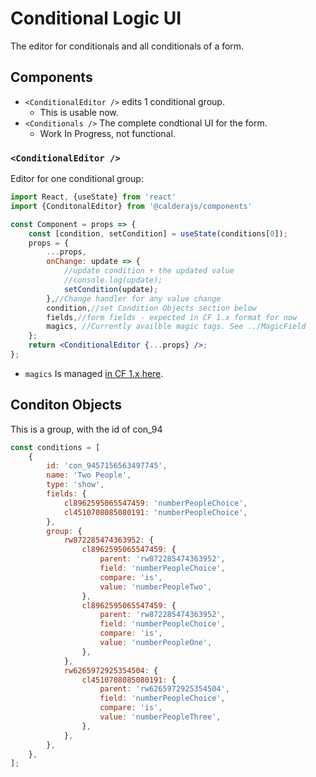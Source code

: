 # Conditional Logic  UI

The editor for conditionals and all conditionals of a form.

## Components

* `<ConditionalEditor />` edits 1 conditional group.
	* This is usable now.
* `<Conditionals />` The complete condtional UI for the form.
  * Work In Progress, not functional.

### `<ConditionalEditor />`
Editor for one conditional group:

```jsx
import React, {useState} from 'react'
import {ConditonalEditor} from '@calderajs/components'

const Component = props => {
	const [condition, setCondition] = useState(conditions[0]);
	props = {
		...props,
		onChange: update => {
			//update condition + the updated value
			//console.log(update);
			setCondition(update);
		},//Change handler for any value change  
		condition,//set Condition Objects section below
		fields,//form fields - expected in CF 1.x format for now
		magics, //Currently availble magic tags. See ../MagicField
	};
	return <ConditionalEditor {...props} />;
};
```

* `magics` Is managed [in CF 1.x here](https://github.com/CalderaWP/Caldera-Forms/blob/1bea0c9ba05ad899f1a2d992bb7632da8335a4a5/ui/panels/variables.php#L70-L95).

## Conditon Objects

This is a group, with the id of con_94
```js
const conditions = [
	{
		id: 'con_9457156563497745',
		name: 'Two People',
		type: 'show',
		fields: {
			cl8962595065547459: 'numberPeopleChoice',
			cl4510708085080191: 'numberPeopleChoice',
		},
		group: {
			rw872285474363952: {
				cl8962595065547459: {
					parent: 'rw872285474363952',
					field: 'numberPeopleChoice',
					compare: 'is',
					value: 'numberPeopleTwo',
                },
                cl8962595065547459: {
					parent: 'rw872285474363952',
					field: 'numberPeopleChoice',
					compare: 'is',
					value: 'numberPeopleOne',
				},
			},
			rw6265972925354504: {
				cl4510708085080191: {
					parent: 'rw6265972925354504',
					field: 'numberPeopleChoice',
					compare: 'is',
					value: 'numberPeopleThree',
				},
			},
		},
	},
];
```